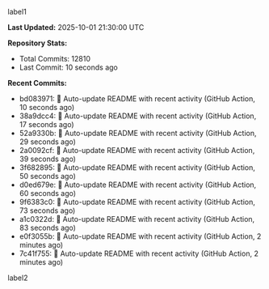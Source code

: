
label1 
<!-- ACTIVITY_START -->
**Last Updated:** 2025-10-01 21:30:00 UTC

**Repository Stats:**
- Total Commits: 12810
- Last Commit: 10 seconds ago

**Recent Commits:**
- bd083971: 🤖 Auto-update README with recent activity (GitHub Action, 10 seconds ago)
- 38a9dcc4: 🤖 Auto-update README with recent activity (GitHub Action, 17 seconds ago)
- 52a9330b: 🤖 Auto-update README with recent activity (GitHub Action, 29 seconds ago)
- 2a0092cf: 🤖 Auto-update README with recent activity (GitHub Action, 39 seconds ago)
- 3f682895: 🤖 Auto-update README with recent activity (GitHub Action, 50 seconds ago)
- d0ed679e: 🤖 Auto-update README with recent activity (GitHub Action, 60 seconds ago)
- 9f6383c0: 🤖 Auto-update README with recent activity (GitHub Action, 73 seconds ago)
- a1c0322d: 🤖 Auto-update README with recent activity (GitHub Action, 83 seconds ago)
- e0f3055b: 🤖 Auto-update README with recent activity (GitHub Action, 2 minutes ago)
- 7c41f755: 🤖 Auto-update README with recent activity (GitHub Action, 2 minutes ago)
<!-- ACTIVITY_END -->

label2
